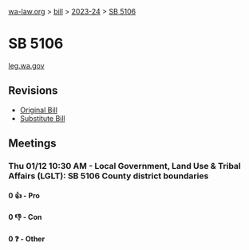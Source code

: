[wa-law.org](/) > [bill](/bill/) > [2023-24](/bill/2023-24/) > [SB 5106](/bill/2023-24/sb/5106/)

# SB 5106
[leg.wa.gov](https://app.leg.wa.gov/billsummary?BillNumber=5106&Year=2023&Initiative=false)

## Revisions
* [Original Bill](1/)
* [Substitute Bill](S/)

## Meetings
### Thu 01/12 10:30 AM - Local Government, Land Use & Tribal Affairs (LGLT): SB 5106 County district boundaries
#### 0 👍 - Pro

#### 0 👎 - Con

#### 0 ❓ - Other
